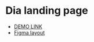 # Dia landing page
  - [DEMO LINK](https://yazheviks.github.io/layout_dia/)
  - [Figma layout](https://www.figma.com/file/vhfzZ7SqWGkMGd5iCDdBCy/Air-(formerly-Dia)?node-id=0%3A1)

